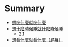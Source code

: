 # Summary

- [想吃什麼就吃什麼](./chapter_1.md)
- [想什麼時候睡就什麼時候睡](./chapter_2.md)
    - [2.1](2.1.md)
- [想看什麼就看什麼（屏幕）](./chapter_3.md)

